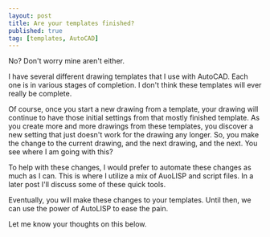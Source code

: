 ```yaml
---
layout: post
title: Are your templates finished?
published: true
tag: [templates, AutoCAD]
---
```

No? Don't worry mine aren't either.

I have several different drawing templates that I use with AutoCAD. Each one is in various stages of completion. I don't think these templates will ever really be complete.

Of course, once you start a new drawing from a template, your drawing will continue to have those initial settings from that mostly finished template. As you create more and more drawings from these templates, you discover a new setting that just doesn't work for the drawing any longer. So, you make the change to the current drawing, and the next drawing, and the next. You see where I am going with this?

To help with these changes, I would prefer to automate these changes as much as I can. This is where I utilize a mix of AuoLISP and script files. In a later post I'll discuss some of these quick tools.

 Eventually, you will make these changes to your templates. Until then, we can use the power of AutoLISP to ease the pain.

 Let me know your thoughts on this below.
